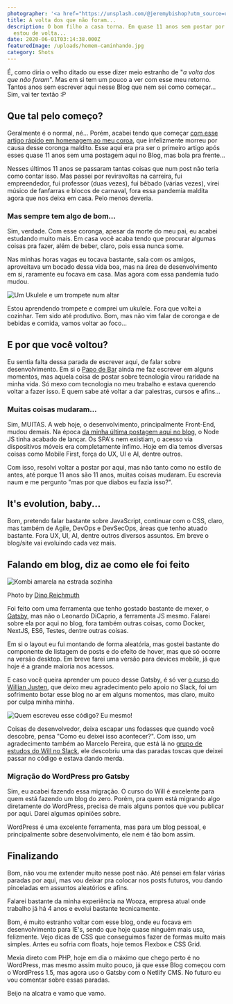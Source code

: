 ```yaml
---
photographer: '<a href="https://unsplash.com/@jeremybishop?utm_source=unsplash&utm_medium=referral&utm_content=creditCopyText" target="_blank">Jeremy Bishop</a>'
title: A volta dos que não foram...
description: O bom filho a casa torna. Em quase 11 anos sem postar por aqui,
  estou de volta...
date: 2020-06-01T03:14:38.000Z
featuredImage: /uploads/homem-caminhando.jpg
category: Shots
---
```


É, como diria o velho ditado ou esse dizer meio estranho de "_a volta dos que não foram_". Mas em si tem um pouco a ver com esse meu retorno. Tantos anos sem escrever aqui nesse Blog que nem sei como começar... Sim, vai ter textão :P

## Que tal pelo começo?

Geralmente é o normal, né... Porém, acabei tendo que começar [com esse artigo rápido em homenagem ao meu coroa](https://www.brunodulcetti.com/aquele-abraco-meu-pai-e-vai-se-fuder-coronga-maldito/), que infelizmente morreu por causa desse coronga maldito. Esse aqui era pra ser o primeiro artigo após esses quase 11 anos sem uma postagem aqui no Blog, mas bola pra frente...

Nesses últimos 11 anos se passaram tantas coisas que num post não teria como contar isso. Mas passei por reviravoltas na carreira, fui empreendedor, fui professor (duas vezes), fui bêbado (várias vezes), virei músico de fanfarras e blocos de carnaval, fora essa pandemia maldita agora que nos deixa em casa. Pelo menos deveria.

### Mas sempre tem algo de bom...

Sim, verdade. Com esse coronga, apesar da morte do meu pai, eu acabei estudando muito mais. Em casa você acaba tendo que procurar algumas coisas pra fazer, além de beber, claro, pois essa nunca some.

Nas minhas horas vagas eu tocava bastante, saía com os amigos, aproveitava um bocado dessa vida boa, mas na área de desenvolvimento em si, raramente eu focava em casa. Mas agora com essa pandemia tudo mudou.

![Um Ukulele e um trompete num altar](/uploads/ukulele-trompete.jpg)

Estou aprendendo trompete e comprei um ukulele. Fora que voltei a cozinhar. Tem sido até produtivo. Bom, mas não vim falar de coronga e de bebidas e comida, vamos voltar ao foco...

## E por que você voltou?

Eu sentia falta dessa parada de escrever aqui, de falar sobre desenvolvimento. Em si o [Papo de Bar](https://www.papodebar.com/) ainda me faz escrever em alguns momentos, mas aquela coisa de postar sobre tecnologia virou raridade na minha vida. Só mexo com tecnologia no meu trabalho e estava querendo voltar a fazer isso. E quem sabe até voltar a dar palestras, cursos e afins...

### Muitas coisas mudaram...

Sim, MUITAS. A web hoje, o desenvolvimento, principalmente Front-End, mudou demais. Na época [da minha última postagem aqui no blog](/resultado-da-promocao-cms-brasil/), o Node JS tinha acabado de lançar. Os SPA's nem existiam, o acesso via dispositivos móveis era completamente ínfimo. Hoje em dia temos diversas coisas como Mobile First, força do UX, UI e AI, dentre outros.

Com isso, resolvi voltar a postar por aqui, mas não tanto como no estilo de antes, até porque 11 anos são 11 anos, muitas coisas mudaram. Eu escrevia naum e me pergunto "mas por que diabos eu fazia isso?".

## It's evolution, baby...

Bom, pretendo falar bastante sobre JavaScript, continuar com o CSS, claro, mas também de Agile, DevOps e DevSecOps, áreas que tenho atuado bastante. Fora UX, UI, AI, dentre outros diversos assuntos. Em breve o blog/site vai evoluindo cada vez mais.

## Falando em blog, diz ae como ele foi feito

![Kombi amarela na estrada sozinha](/uploads/kombi-amarela.jpg)

Photo by [Dino Reichmuth](https://unsplash.com/@dinoreichmuth?utm_source=unsplash&utm_medium=referral&utm_content=creditCopyText)

Foi feito com uma ferramenta que tenho gostado bastante de mexer, o [Gatsby](https://www.gatsbyjs.org/), mas não o Leonardo DiCaprio, a ferramenta JS mesmo. Falarei sobre ela por aqui no blog, fora também outras coisas, como Docker, NextJS, ES6, Testes, dentre outras coisas.

Em si o layout eu fui montando de forma aleatória, mas gostei bastante do componente de listagem de posts e do efeito de hover, mas que só ocorre na versão desktop. Em breve farei uma versão para devices mobile, já que hoje é a grande maioria nos acessos.

E caso você queira aprender um pouco desse Gatsby, é só ver [o curso do Willian Justen](https://willianjusten.com.br/cursos/), que deixo meu agradecimento pelo apoio no Slack, foi um sofrimento botar esse blog no ar em alguns momentos, mas claro, muito por culpa minha minha.

![Quem escreveu esse código? Eu mesmo!](/uploads/who-wrote-this-crap-code.jpg)

Coisas de desenvolvedor, deixa escapar uns fodasses que quando você descobre, pensa "Como eu deixei isso acontecer?". Com isso, um agradecimento também ao Marcelo Pereira, que está lá no [grupo de estudos do Will no Slack](https://slack-willianjusten.herokuapp.com/), ele descobriu uma das paradas toscas que deixei passar no código e estava dando merda.

### Migração do WordPress pro Gatsby

Sim, eu acabei fazendo essa migração. O curso do Will é excelente para quem está fazendo um blog do zero. Porém, pra quem está migrando algo diretamente do WordPress, precisa de mais alguns pontos que vou publicar por aqui. Darei algumas opiniões sobre.

WordPress é uma excelente ferramenta, mas para um blog pessoal, e principalmente sobre desenvolvimento, ele nem é tão bom assim.

## Finalizando

Bom, não vou me extender muito nesse post não. Até pensei em falar várias paradas por aqui, mas vou deixar pra colocar nos posts futuros, vou dando pinceladas em assuntos aleatórios e afins.

Falarei bastante da minha experiência na Wooza, empresa atual onde trabalho já há 4 anos e evolui bastante tecnicamente.

Bom, é muito estranho voltar com esse blog, onde eu focava em desenvolvimento para IE's, sendo que hoje quase ninguém mais usa, felizmente. Vejo dicas de CSS que conseguimos fazer de formas muito mais simples. Antes eu sofria com floats, hoje temos Flexbox e CSS Grid.

Mexia direto com PHP, hoje em dia o máximo que chego perto é no WordPress, mas mesmo assim muito pouco, já que esse Blog começou com o WordPress 1.5, mas agora uso o Gatsby com o Netlify CMS. No futuro eu vou comentar sobre essas paradas.

Beijo na alcatra e vamo que vamo.
